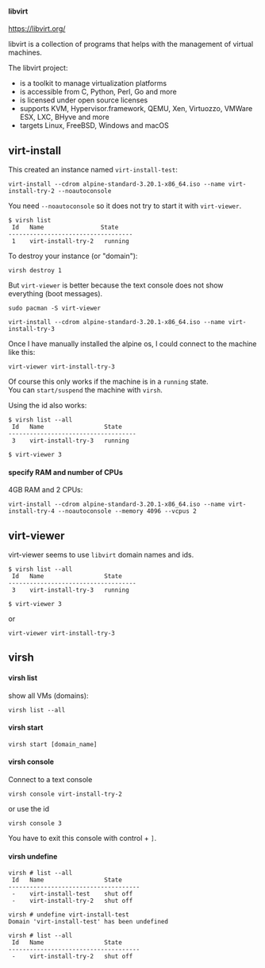 #### libvirt

https://libvirt.org/

libvirt is a collection of programs that helps with the management of virtual machines.

The libvirt project:
- is a toolkit to manage virtualization platforms
- is accessible from C, Python, Perl, Go and more
- is licensed under open source licenses
- supports KVM, Hypervisor.framework, QEMU, Xen, Virtuozzo, VMWare ESX, LXC, BHyve and more
- targets Linux, FreeBSD, Windows and macOS

## virt-install

This created an instance named `virt-install-test`:
```
virt-install --cdrom alpine-standard-3.20.1-x86_64.iso --name virt-install-try-2 --noautoconsole
```
You need `--noautoconsole` so it does not try to start it with `virt-viewer`.

```
$ virsh list
 Id   Name                State
-----------------------------------
 1    virt-install-try-2   running
```

To destroy your instance (or "domain"):
```
virsh destroy 1
```

But `virt-viewer` is better because the text console does not show everything (boot messages).

```
sudo pacman -S virt-viewer
```

```
virt-install --cdrom alpine-standard-3.20.1-x86_64.iso --name virt-install-try-3
```

Once I have manually installed the alpine os, I could connect to the machine like this:
```
virt-viewer virt-install-try-3
```
Of course this only works if the machine is in a `running` state.\
You can `start/suspend` the machine with `virsh`.

Using the id also works:
```
$ virsh list --all
 Id   Name                 State
------------------------------------
 3    virt-install-try-3   running

$ virt-viewer 3
```

#### specify RAM and number of CPUs

4GB RAM and 2 CPUs:
```
virt-install --cdrom alpine-standard-3.20.1-x86_64.iso --name virt-install-try-4 --noautoconsole --memory 4096 --vcpus 2
```

## virt-viewer

virt-viewer seems to use `libvirt` domain names and ids.

```
$ virsh list --all
 Id   Name                 State
------------------------------------
 3    virt-install-try-3   running

$ virt-viewer 3
```
or
```
virt-viewer virt-install-try-3
```

## virsh

#### virsh list

show all VMs (domains):
```
virsh list --all
```

#### virsh start

```
virsh start [domain_name]
```

#### virsh console

Connect to a text console
```
virsh console virt-install-try-2
```
or use the id
```
virsh console 3
```

You have to exit this console with control + `]`.

#### virsh undefine

```
virsh # list --all
 Id   Name                 State
-------------------------------------
 -    virt-install-test    shut off
 -    virt-install-try-2   shut off

virsh # undefine virt-install-test
Domain 'virt-install-test' has been undefined

virsh # list --all
 Id   Name                 State
-------------------------------------
 -    virt-install-try-2   shut off
```
